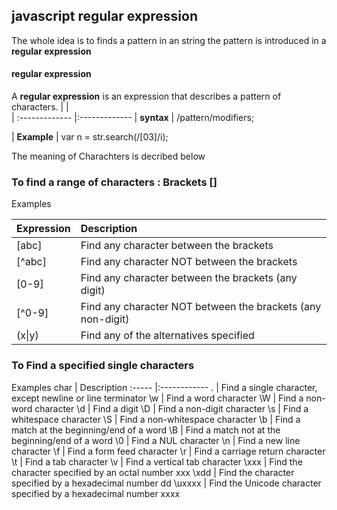 ## javascript regular expression
The whole idea is to finds a pattern in an string
the pattern is introduced in a __regular expression__
#### __regular expression__
A __regular expression__ is an expression that describes a pattern of characters.
|  |  
| :------------- |:-------------
| __syntax__  | /pattern/modifiers; 

| __Example__ | var n = str.search(/[03]/i);


The meaning of Charachters is decribed below

### To find a range of characters : __Brackets__ []
Examples

| Expression  | Description |
| :------------- |:-------------|
| [abc] | Find any character between the brackets |
| [^abc] | Find any character NOT between the brackets |
| [0-9]  | Find any character between the brackets (any digit) |
| [^0-9] | Find any character NOT between the brackets (any non-digit) |
| (x\|y) | Find any of the alternatives specified |

### To Find a specified single characters
Examples
 char  | Description 
 :----- |:------------
. 	| Find a single character, except newline or line terminator
\w 	| Find a word character
\W 	| Find a non-word character
\d 	| Find a digit
\D 	| Find a non-digit character
\s 	| Find a whitespace character
\S 	| Find a non-whitespace character
\b 	| Find a match at the beginning/end of a word
\B 	| Find a match not at the beginning/end of a word
\0 	| Find a NUL character
\n 	| Find a new line character
\f  | Find a form feed character
\r 	| Find a carriage return character
\t 	| Find a tab character
\v  | Find a vertical tab character
\xxx  | Find the character specified by an octal number xxx
\xdd 	| Find the character specified by a hexadecimal number dd
\uxxxx 	| Find the Unicode character specified by a hexadecimal number xxxx
